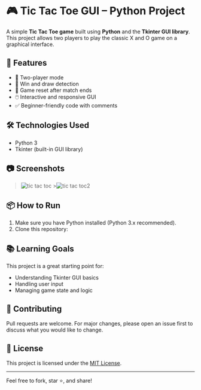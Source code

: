# 🎮 Tic Tac Toe GUI – Python Project

A simple **Tic Tac Toe game** built using **Python** and the **Tkinter GUI library**. This project allows two players to play the classic X and O game on a graphical interface.

## 🚀 Features

- 🧠 Two-player mode
- 🎯 Win and draw detection
- 🔁 Game reset after match ends
- 🖱️ Interactive and responsive GUI
- ✅ Beginner-friendly code with comments

## 🛠️ Technologies Used

- Python 3
- Tkinter (built-in GUI library)

## 📷 Screenshots

> ![tic tac toc](https://github.com/user-attachments/assets/39b7eef6-d597-401b-a7f7-732c1ba62f9a) >![tic tac toc2](https://github.com/user-attachments/assets/c7b9a7fb-6d86-41dd-8f0b-b6d305f14ec7)



## 📦 How to Run

1. Make sure you have Python installed (Python 3.x recommended).
2. Clone this repository:

## 📚 Learning Goals

This project is a great starting point for:
- Understanding Tkinter GUI basics
- Handling user input
- Managing game state and logic

## 🤝 Contributing

Pull requests are welcome. For major changes, please open an issue first to discuss what you would like to change.

## 📄 License

This project is licensed under the [MIT License](LICENSE).

---

Feel free to fork, star ⭐, and share!
